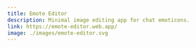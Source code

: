 ```yaml
---
title: Emote Editor
description: Minimal image editing app for chat emoticons.
link: https://emote-editor.web.app/
image: ./images/emote-editor.svg
---
```


